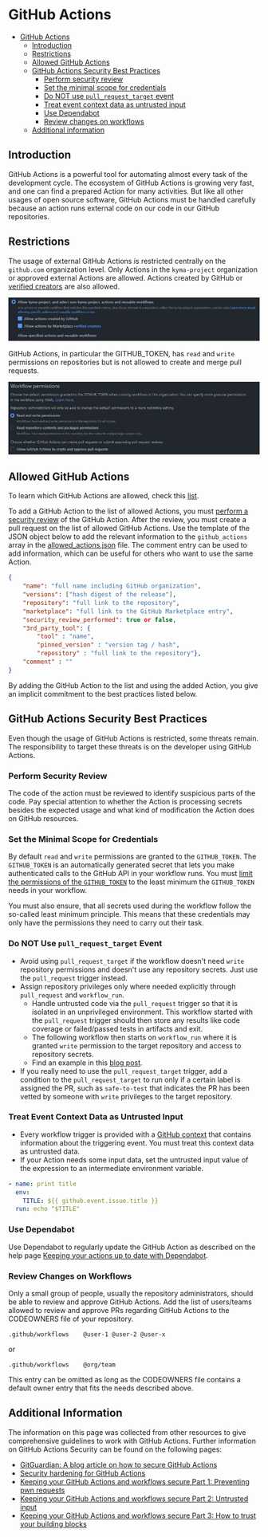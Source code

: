 # GitHub Actions

- [GitHub Actions](#github-actions)
  - [Introduction](#introduction)
  - [Restrictions](#restrictions)
  - [Allowed GitHub Actions](#allowed-github-actions)
  - [GitHub Actions Security Best Practices](#github-actions-security-best-practices)
    - [Perform security review](#perform-security-review)
    - [Set the minimal scope for credentials](#set-the-minimal-scope-for-credentials)
    - [Do NOT use `pull_request_target` event](#do-not-use-pull_request_target-event)
    - [Treat event context data as untrusted input](#treat-event-context-data-as-untrusted-input)
    - [Use Dependabot](#use-dependabot)
    - [Review changes on workflows](#review-changes-on-workflows)
  - [Additional information](#additional-information)

## Introduction

GitHub Actions is a powerful tool for automating almost every task of the development cycle. The ecosystem of GitHub Actions is growing very fast, and one can find a prepared Action for many activities. But like all other usages of open source software, GitHub Actions must be handled carefully because an action runs external code on our code in our GitHub repositories.

## Restrictions
<!-- markdown-link-check-disable-next-line -->
The usage of external GitHub Actions is restricted centrally on the `github.com` organization level. Only Actions in the `kyma-project` organization or approved external Actions are allowed. Actions created by GitHub or [verified creators](https://github.com/marketplace?type=actions&verification=verified_creator) are also allowed.

![GitHub Actions policy](./assets/gh-actions-policies.png)

GitHub Actions, in particular the GITHUB_TOKEN, has `read` and `write` permissions on repositories but is not allowed to create and merge pull requests.

![GitHub Actions permissions](./assets/gh-actions-permissions.png)

## Allowed GitHub Actions

To learn which GitHub Actions are allowed, check this [list](./assets/allowed_actions.json).

To add a GitHub Action to the list of allowed Actions, you must [perform a security review](#perform-security-review) of the GitHub Action. After the review, you must create a pull request on the list of allowed GitHub Actions. Use the template of the JSON object below to add the relevant information to the `github_actions` array in the [allowed_actions.json](./assets/allowed_actions.json) file. The comment entry can be used to add information, which can be useful for others who want to use the same Action.

```json
{
    "name": "full name including GitHub organization",
    "versions": ["hash digest of the release"],
    "repository": "full link to the repository",
    "marketplace": "full link to the GitHub Marketplace entry",
    "security_review_performed": true or false,
    "3rd_party_tool": {
        "tool" : "name",
        "pinned_version" : "version tag / hash",
        "repository" : "full link to the repository"},
    "comment" : ""
}
```

By adding the GitHub Action to the list and using the added Action, you give an implicit commitment to the best practices listed below.

## GitHub Actions Security Best Practices

Even though the usage of GitHub Actions is restricted, some threats remain. The responsibility to target these threats is on the developer using GitHub Actions.

### Perform Security Review

The code of the action must be reviewed to identify suspicious parts of the code. Pay special attention to whether the Action is processing secrets besides the expected usage and what kind of modification the Action does on GitHub resources.

### Set the Minimal Scope for Credentials

By default `read` and `write` permissions are granted to the `GITHUB_TOKEN`. The `GITHUB_TOKEN` is an automatically generated secret that lets you make authenticated calls to the GitHub API in your workflow runs. You must [limit the permissions of the `GITHUB_TOKEN`](https://docs.github.com/en/actions/security-guides/automatic-token-authentication#modifying-the-permissions-for-the-github_token) to the least minimum the `GITHUB_TOKEN` needs in your workflow.

You must also ensure, that all secrets used during the workflow follow the so-called least minimum principle. This means that these credentials may only have the permissions they need to carry out their task.

### Do NOT Use `pull_request_target` Event

- Avoid using `pull_request_target` if the workflow doesn't need `write` repository permissions and doesn't use any repository secrets. Just use the `pull_request` trigger instead.
- Assign repository privileges only where needed explicitly through `pull_request` and `workflow_run`.
  - Handle untrusted code via the `pull_request` trigger so that it is isolated in an unprivileged environment. This workflow started with the `pull_request` trigger should then store any results like code coverage or failed/passed tests in artifacts and exit.
  - The following workflow then starts on `workflow_run` where it is granted `write` permission to the target repository and access to repository secrets.
  - Find an example in this [blog post](https://securitylab.github.com/research/github-actions-preventing-pwn-requests/).
- If you really need to use the `pull_request_target` trigger, add a condition to the `pull_request_target` to run only if a certain label is assigned the PR, such as `safe-to-test` that indicates the PR has been vetted by someone with `write` privileges to the target repository.

### Treat Event Context Data as Untrusted Input

- Every workflow trigger is provided with a [GitHub context](https://docs.github.com/en/actions/learn-github-actions/contexts#github-context) that contains information about the triggering event. You must treat this context data as untrusted data.
- If your Action needs some input data, set the untrusted input value of the expression to an intermediate environment variable.

```yaml
- name: print title
  env:
    TITLE: ${{ github.event.issue.title }}
  run: echo "$TITLE"
```

### Use Dependabot

Use Dependabot to regularly update the GitHub Action as described on the help page [Keeping your actions up to date with Dependabot](https://docs.github.com/en/code-security/dependabot/working-with-dependabot/keeping-your-actions-up-to-date-with-dependabot).

### Review Changes on Workflows

Only a small group of people, usually the repository administrators, should be able to review and approve GitHub Actions. Add the list of users/teams allowed to review and approve PRs regarding GitHub Actions to the CODEOWNERS file of your repository.

```text
.github/workflows    @user-1 @user-2 @user-x
```

or

```text
.github/workflows    @org/team
```

This entry can be omitted as long as the CODEOWNERS file contains a default owner entry that fits the needs described above.

## Additional Information

The information on this page was collected from other resources to give comprehensive guidelines to work with GitHub Actions. Further information on GitHub Actions Security can be found on the following pages:

- [GitGuardian: A blog article on how to secure GitHub Actions](https://blog.gitguardian.com/github-actions-security-cheat-sheet/)
- [Security hardening for GitHub Actions](https://docs.github.com/en/actions/security-guides/security-hardening-for-github-actions#using-third-party-actions)
- [Keeping your GitHub Actions and workflows secure Part 1: Preventing pwn requests](https://securitylab.github.com/research/github-actions-preventing-pwn-requests/)
- [Keeping your GitHub Actions and workflows secure Part 2: Untrusted input](https://securitylab.github.com/research/github-actions-untrusted-input/)
- [Keeping your GitHub Actions and workflows secure Part 3: How to trust your building blocks](https://securitylab.github.com/research/github-actions-building-blocks/)
